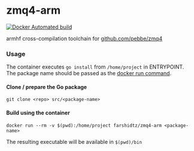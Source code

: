 # zmq4-arm
[![Docker Automated build](https://img.shields.io/docker/automated/farshidtz/zmq4-arm.svg)](https://hub.docker.com/r/farshidtz/zmq4-arm)


armhf cross-compilation toolchain for [github.com/pebbe/zmq4](https://github.com/pebbe/zmq4)

### Usage
The container executes `go install` from `/home/project` in ENTRYPOINT. The package name should be passed as the [docker run command](https://docs.docker.com/engine/reference/run/#cmd-default-command-or-options).
#### Clone / prepare the Go package
```
git clone <repo> src/<package-name>
```
#### Build using the container
```
docker run --rm -v $(pwd):/home/project farshidtz/zmq4-arm <package-name>
```
The resulting executable will be available in `$(pwd)/bin`